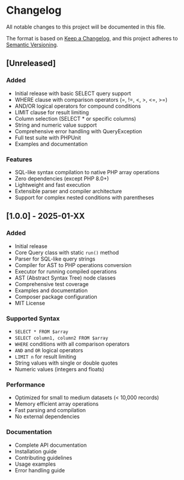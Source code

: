 # Changelog

All notable changes to this project will be documented in this file.

The format is based on [Keep a Changelog](https://keepachangelog.com/en/1.0.0/),
and this project adheres to [Semantic Versioning](https://semver.org/spec/v2.0.0.html).

## [Unreleased]

### Added
- Initial release with basic SELECT query support
- WHERE clause with comparison operators (=, !=, <, >, <=, >=)
- AND/OR logical operators for compound conditions
- LIMIT clause for result limiting
- Column selection (SELECT * or specific columns)
- String and numeric value support
- Comprehensive error handling with QueryException
- Full test suite with PHPUnit
- Examples and documentation

### Features
- SQL-like syntax compilation to native PHP array operations
- Zero dependencies (except PHP 8.0+)
- Lightweight and fast execution
- Extensible parser and compiler architecture
- Support for complex nested conditions with parentheses

## [1.0.0] - 2025-01-XX

### Added
- Initial release
- Core Query class with static `run()` method
- Parser for SQL-like query strings
- Compiler for AST to PHP operations conversion
- Executor for running compiled operations
- AST (Abstract Syntax Tree) node classes
- Comprehensive test coverage
- Examples and documentation
- Composer package configuration
- MIT License

### Supported Syntax
- `SELECT * FROM $array`
- `SELECT column1, column2 FROM $array`
- `WHERE` conditions with all comparison operators
- `AND` and `OR` logical operators
- `LIMIT n` for result limiting
- String values with single or double quotes
- Numeric values (integers and floats)

### Performance
- Optimized for small to medium datasets (< 10,000 records)
- Memory efficient array operations
- Fast parsing and compilation
- No external dependencies

### Documentation
- Complete API documentation
- Installation guide
- Contributing guidelines
- Usage examples
- Error handling guide